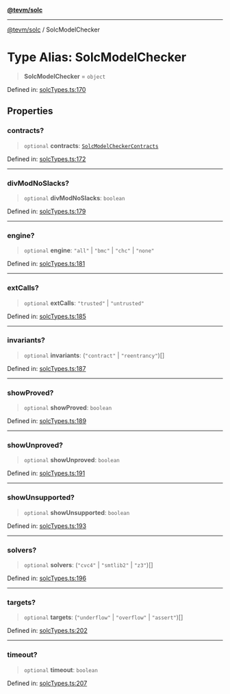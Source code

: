 [**@tevm/solc**](../README.md)

***

[@tevm/solc](../globals.md) / SolcModelChecker

# Type Alias: SolcModelChecker

> **SolcModelChecker** = `object`

Defined in: [solcTypes.ts:170](https://github.com/evmts/compiler/blob/main/packages/solc/src/solcTypes.ts#L170)

## Properties

### contracts?

> `optional` **contracts**: [`SolcModelCheckerContracts`](SolcModelCheckerContracts.md)

Defined in: [solcTypes.ts:172](https://github.com/evmts/compiler/blob/main/packages/solc/src/solcTypes.ts#L172)

***

### divModNoSlacks?

> `optional` **divModNoSlacks**: `boolean`

Defined in: [solcTypes.ts:179](https://github.com/evmts/compiler/blob/main/packages/solc/src/solcTypes.ts#L179)

***

### engine?

> `optional` **engine**: `"all"` \| `"bmc"` \| `"chc"` \| `"none"`

Defined in: [solcTypes.ts:181](https://github.com/evmts/compiler/blob/main/packages/solc/src/solcTypes.ts#L181)

***

### extCalls?

> `optional` **extCalls**: `"trusted"` \| `"untrusted"`

Defined in: [solcTypes.ts:185](https://github.com/evmts/compiler/blob/main/packages/solc/src/solcTypes.ts#L185)

***

### invariants?

> `optional` **invariants**: (`"contract"` \| `"reentrancy"`)[]

Defined in: [solcTypes.ts:187](https://github.com/evmts/compiler/blob/main/packages/solc/src/solcTypes.ts#L187)

***

### showProved?

> `optional` **showProved**: `boolean`

Defined in: [solcTypes.ts:189](https://github.com/evmts/compiler/blob/main/packages/solc/src/solcTypes.ts#L189)

***

### showUnproved?

> `optional` **showUnproved**: `boolean`

Defined in: [solcTypes.ts:191](https://github.com/evmts/compiler/blob/main/packages/solc/src/solcTypes.ts#L191)

***

### showUnsupported?

> `optional` **showUnsupported**: `boolean`

Defined in: [solcTypes.ts:193](https://github.com/evmts/compiler/blob/main/packages/solc/src/solcTypes.ts#L193)

***

### solvers?

> `optional` **solvers**: (`"cvc4"` \| `"smtlib2"` \| `"z3"`)[]

Defined in: [solcTypes.ts:196](https://github.com/evmts/compiler/blob/main/packages/solc/src/solcTypes.ts#L196)

***

### targets?

> `optional` **targets**: (`"underflow"` \| `"overflow"` \| `"assert"`)[]

Defined in: [solcTypes.ts:202](https://github.com/evmts/compiler/blob/main/packages/solc/src/solcTypes.ts#L202)

***

### timeout?

> `optional` **timeout**: `boolean`

Defined in: [solcTypes.ts:207](https://github.com/evmts/compiler/blob/main/packages/solc/src/solcTypes.ts#L207)
